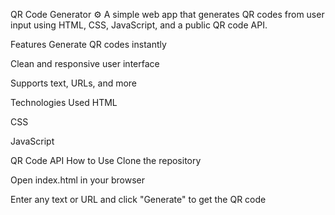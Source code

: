 QR Code Generator ⚙️
A simple web app that generates QR codes from user input using HTML, CSS, JavaScript, and a public QR code API.

Features
Generate QR codes instantly

Clean and responsive user interface

Supports text, URLs, and more

Technologies Used
HTML

CSS

JavaScript

QR Code API 
How to Use
Clone the repository

Open index.html in your browser

Enter any text or URL and click "Generate" to get the QR code
